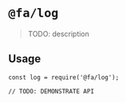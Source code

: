 # `@fa/log`

> TODO: description

## Usage

```
const log = require('@fa/log');

// TODO: DEMONSTRATE API
```
